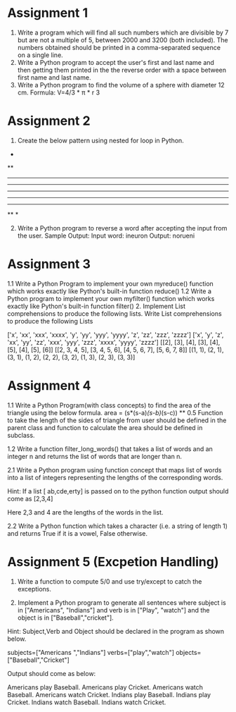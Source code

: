 # Assignment 1

1. Write a program which will find all such numbers which are divisible by 7 but are not a multiple of 5, between 2000 and 3200 (both included). The numbers obtained should be printed in a comma-separated sequence on a single line. 
2. Write a Python program to accept the user's first and last name and then getting them printed in the the reverse order with a space between first name and last name. 
3. Write a Python program to find the volume of a sphere with diameter 12 cm. Formula: V=4/3 * π * r 3 

# Assignment 2
1. Create the below pattern using nested for loop in Python.
*
**
***
****
*****
****
***
**
*

2. Write a Python program to reverse a word after accepting the input from the user.
Sample Output: 
Input word: ineuron
Output: norueni

# Assignment 3
1.1 Write a Python Program to implement your own myreduce() function which works exactly like Python's built-in function reduce() 
1.2 Write a Python program to implement your own myfilter() function which works exactly like Python's built-in function filter() 
2. Implement List comprehensions to produce the following lists. 
Write List comprehensions to produce the following Lists 

 
['x', 'xx', 'xxx', 'xxxx', 'y', 'yy', 'yyy', 'yyyy', 'z', 'zz', 'zzz', 'zzzz'] 
['x', 'y', 'z', 'xx', 'yy', 'zz', 'xxx', 'yyy', 'zzz', 'xxxx', 'yyyy', 'zzzz'] 
[[2], [3], [4], [3], [4], [5], [4], [5], [6]] [[2, 3, 4, 5], [3, 4, 5, 6], 
[4, 5, 6, 7], [5, 6, 7, 8]] 
[(1, 1), (2, 1), (3, 1), (1, 2), (2, 2), (3, 2), (1, 3), (2, 3), (3, 3)] 
 
 # Assignment 4
1.1 Write a Python Program(with class concepts) to find the area of the triangle using the below formula. 
area = (s*(s-a)*(s-b)*(s-c)) ** 0.5 
Function to take the length of the sides of triangle from user should be defined in the parent class and function to calculate the area should be defined in subclass. 

1.2 Write a function filter_long_words() that takes a list of words and an integer n and returns the list of words that are longer than n. 
 
2.1 Write a Python program using function concept that maps list of words into a list of integers representing the lengths of the corresponding words. 
 
Hint: If a list [ ab,cde,erty] is passed on to the python function output should come as [2,3,4] 
 
Here 2,3 and 4 are the lengths of the words in the list. 
 
2.2 Write a Python function which takes a character (i.e. a string of length 1) and returns True if it is a vowel, False otherwise. 

# Assignment 5 (Excpetion Handling)

1. Write a function to compute 5/0 and use try/except to catch the exceptions. 
 
 
2. Implement a Python program to generate all sentences where subject is in ["Americans", "Indians"] and verb is in ["Play", "watch"] and the object is in ["Baseball","cricket"]. 
 
Hint: Subject,Verb and Object should be declared in the program as shown below. 
 
subjects=["Americans ","Indians"] 
 verbs=["play","watch"] 
 objects=["Baseball","Cricket"] 
 
Output should come as below: 
 
Americans play Baseball. 
 Americans play Cricket. 
 Americans watch Baseball. 
 Americans watch Cricket. 
 Indians play Baseball. 
 Indians play Cricket. 
 Indians watch Baseball. 
 Indians watch Cricket.

